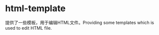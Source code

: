 html-template
=============

提供了一些模板，用于编辑HTML文件。Providing some templates which is used to edit HTML file.
